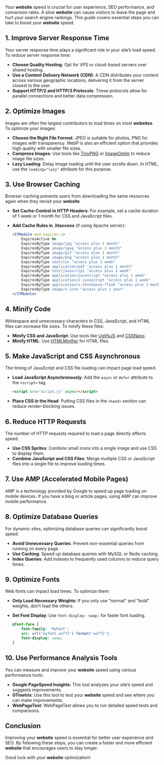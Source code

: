 Your <strong>website</strong> speed is crucial for user experience, SEO performance, and conversion rates. A slow <strong>website</strong> can cause visitors to leave the page and hurt your search engine rankings. This guide covers essential steps you can take to boost your <strong>website</strong> speed.

## 1. Improve Server Response Time

Your server response time plays a significant role in your site’s load speed. To reduce server response time:

- **Choose Quality Hosting**: Opt for VPS or cloud-based servers over shared hosting.
- **Use a Content Delivery Network (CDN)**: A CDN distributes your content across various geographic locations, delivering it from the server closest to the user.
- **Support HTTP/2 and HTTP/3 Protocols**: These protocols allow for parallel connections and better data compression.

## 2. Optimize Images

Images are often the largest contributors to load times on most <strong>websites</strong>. To optimize your images:

- **Choose the Right File Format**: JPEG is suitable for photos, PNG for images with transparency. WebP is also an efficient option that provides high quality with smaller file sizes.
- **Compress Images**: Use tools like [TinyPNG](https://tinypng.com) or [ImageOptim](https://imageoptim.com) to reduce image file sizes.
- **Lazy Loading**: Delay image loading until the user scrolls down. In HTML, use the `loading="lazy"` attribute for this purpose.

## 3. Use Browser Caching

Browser caching prevents users from downloading the same resources again when they revisit your <strong>website</strong>.

- **Set Cache-Control in HTTP Headers**: For example, set a cache duration of 1 week or 1 month for CSS and JavaScript files.
- **Add Cache Rules in .htaccess** (if using Apache server):

    ```apache
    <IfModule mod_expires.c>
        ExpiresActive On
        ExpiresByType image/jpg "access plus 1 month"
        ExpiresByType image/jpeg "access plus 1 month"
        ExpiresByType image/gif "access plus 1 month"
        ExpiresByType image/png "access plus 1 month"
        ExpiresByType text/css "access plus 1 week"
        ExpiresByType application/pdf "access plus 1 month"
        ExpiresByType text/javascript "access plus 1 week"
        ExpiresByType application/javascript "access plus 1 week"
        ExpiresByType application/x-javascript "access plus 1 week"
        ExpiresByType application/x-shockwave-flash "access plus 1 month"
        ExpiresByType image/x-icon "access plus 1 year"
    </IfModule>
    ```

## 4. Minify Code

Whitespace and unnecessary characters in CSS, JavaScript, and HTML files can increase file sizes. To minify these files:

- **Minify CSS and JavaScript**: Use tools like [UglifyJS](https://github.com/mishoo/UglifyJS) and [CSSNano](https://cssnano.co).
- **Minify HTML**: Use [HTMLMinifier](https://kangax.github.io/html-minifier/) for HTML files.

## 5. Make JavaScript and CSS Asynchronous

The timing of JavaScript and CSS file loading can impact page load speed.

- **Load JavaScript Asynchronously**: Add the `async` or `defer` attribute to the `<script>` tag.

    ```html
    <script src="script.js" async></script>
    ```

- **Place CSS in the Head**: Putting CSS files in the `<head>` section can reduce render-blocking issues.

## 6. Reduce HTTP Requests

The number of HTTP requests required to load a page directly affects speed.

- **Use CSS Sprites**: Combine small icons into a single image and use CSS to display them.
- **Combine JavaScript and CSS Files**: Merge multiple CSS or JavaScript files into a single file to improve loading times.

## 7. Use AMP (Accelerated Mobile Pages)

AMP is a technology provided by Google to speed up page loading on mobile devices. If you have a blog or article pages, using AMP can improve mobile performance.

## 8. Optimize Database Queries

For dynamic sites, optimizing database queries can significantly boost speed.

- **Avoid Unnecessary Queries**: Prevent non-essential queries from running on every page.
- **Use Caching**: Speed up database queries with MySQL or Redis caching.
- **Index Queries**: Add indexes to frequently used columns to reduce query times.

## 9. Optimize Fonts

Web fonts can impact load times. To optimize them:

- **Only Load Necessary Weights**: If you only use "normal" and "bold" weights, don’t load the others.
- **Set Font Display**: Use `font-display: swap;` for faster font loading.

    ```css
    @font-face {
        font-family: 'MyFont';
        src: url('myfont.woff2') format('woff2');
        font-display: swap;
    }
    ```

## 10. Use Performance Analysis Tools

You can measure and improve your <strong>website</strong> speed using various performance tools:

- **Google PageSpeed Insights**: This tool analyzes your site’s speed and suggests improvements.
- **GTmetrix**: Use this tool to test your <strong>website</strong> speed and see where you can make improvements.
- **WebPageTest**: WebPageTest allows you to run detailed speed tests and comparisons.

## Conclusion

Improving your <strong>website</strong> speed is essential for better user experience and SEO. By following these steps, you can create a faster and more efficient <strong>website</strong> that encourages users to stay longer.

Good luck with your <strong>website</strong> optimization!
